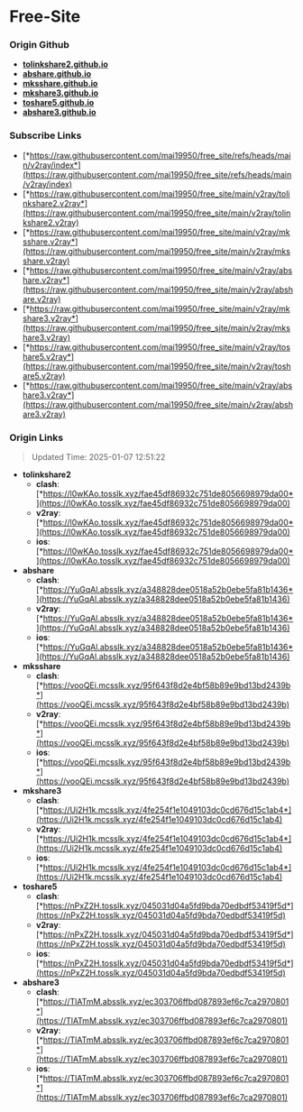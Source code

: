 # Free-Site

### Origin Github

- [**tolinkshare2.github.io**](https://github.com/tolinkshare2/tolinkshare2.github.io)
- [**abshare.github.io**](https://github.com/abshare/abshare.github.io)
- [**mksshare.github.io**](https://github.com/mksshare/mksshare.github.io)
- [**mkshare3.github.io**](https://github.com/mkshare3/mkshare3.github.io)
- [**toshare5.github.io**](https://github.com/toshare5/toshare5.github.io)
- [**abshare3.github.io**](https://github.com/abshare3/abshare3.github.io)

### Subscribe Links

- [*https://raw.githubusercontent.com/mai19950/free_site/refs/heads/main/v2ray/index*](https://raw.githubusercontent.com/mai19950/free_site/refs/heads/main/v2ray/index)
- [*https://raw.githubusercontent.com/mai19950/free_site/main/v2ray/tolinkshare2.v2ray*](https://raw.githubusercontent.com/mai19950/free_site/main/v2ray/tolinkshare2.v2ray)
- [*https://raw.githubusercontent.com/mai19950/free_site/main/v2ray/mksshare.v2ray*](https://raw.githubusercontent.com/mai19950/free_site/main/v2ray/mksshare.v2ray)
- [*https://raw.githubusercontent.com/mai19950/free_site/main/v2ray/abshare.v2ray*](https://raw.githubusercontent.com/mai19950/free_site/main/v2ray/abshare.v2ray)
- [*https://raw.githubusercontent.com/mai19950/free_site/main/v2ray/mkshare3.v2ray*](https://raw.githubusercontent.com/mai19950/free_site/main/v2ray/mkshare3.v2ray)
- [*https://raw.githubusercontent.com/mai19950/free_site/main/v2ray/toshare5.v2ray*](https://raw.githubusercontent.com/mai19950/free_site/main/v2ray/toshare5.v2ray)
- [*https://raw.githubusercontent.com/mai19950/free_site/main/v2ray/abshare3.v2ray*](https://raw.githubusercontent.com/mai19950/free_site/main/v2ray/abshare3.v2ray)

### Origin Links

> Updated Time: 2025-01-07 12:51:22

- **tolinkshare2**
  - **clash**: [*https://l0wKAo.tosslk.xyz/fae45df86932c751de8056698979da00*](https://l0wKAo.tosslk.xyz/fae45df86932c751de8056698979da00)
  - **v2ray**: [*https://l0wKAo.tosslk.xyz/fae45df86932c751de8056698979da00*](https://l0wKAo.tosslk.xyz/fae45df86932c751de8056698979da00)
  - **ios**: [*https://l0wKAo.tosslk.xyz/fae45df86932c751de8056698979da00*](https://l0wKAo.tosslk.xyz/fae45df86932c751de8056698979da00)
- **abshare**
  - **clash**: [*https://YuGqAl.absslk.xyz/a348828dee0518a52b0ebe5fa81b1436*](https://YuGqAl.absslk.xyz/a348828dee0518a52b0ebe5fa81b1436)
  - **v2ray**: [*https://YuGqAl.absslk.xyz/a348828dee0518a52b0ebe5fa81b1436*](https://YuGqAl.absslk.xyz/a348828dee0518a52b0ebe5fa81b1436)
  - **ios**: [*https://YuGqAl.absslk.xyz/a348828dee0518a52b0ebe5fa81b1436*](https://YuGqAl.absslk.xyz/a348828dee0518a52b0ebe5fa81b1436)
- **mksshare**
  - **clash**: [*https://vooQEi.mcsslk.xyz/95f643f8d2e4bf58b89e9bd13bd2439b*](https://vooQEi.mcsslk.xyz/95f643f8d2e4bf58b89e9bd13bd2439b)
  - **v2ray**: [*https://vooQEi.mcsslk.xyz/95f643f8d2e4bf58b89e9bd13bd2439b*](https://vooQEi.mcsslk.xyz/95f643f8d2e4bf58b89e9bd13bd2439b)
  - **ios**: [*https://vooQEi.mcsslk.xyz/95f643f8d2e4bf58b89e9bd13bd2439b*](https://vooQEi.mcsslk.xyz/95f643f8d2e4bf58b89e9bd13bd2439b)
- **mkshare3**
  - **clash**: [*https://Ui2H1k.mcsslk.xyz/4fe254f1e1049103dc0cd676d15c1ab4*](https://Ui2H1k.mcsslk.xyz/4fe254f1e1049103dc0cd676d15c1ab4)
  - **v2ray**: [*https://Ui2H1k.mcsslk.xyz/4fe254f1e1049103dc0cd676d15c1ab4*](https://Ui2H1k.mcsslk.xyz/4fe254f1e1049103dc0cd676d15c1ab4)
  - **ios**: [*https://Ui2H1k.mcsslk.xyz/4fe254f1e1049103dc0cd676d15c1ab4*](https://Ui2H1k.mcsslk.xyz/4fe254f1e1049103dc0cd676d15c1ab4)
- **toshare5**
  - **clash**: [*https://nPxZ2H.tosslk.xyz/045031d04a5fd9bda70edbdf53419f5d*](https://nPxZ2H.tosslk.xyz/045031d04a5fd9bda70edbdf53419f5d)
  - **v2ray**: [*https://nPxZ2H.tosslk.xyz/045031d04a5fd9bda70edbdf53419f5d*](https://nPxZ2H.tosslk.xyz/045031d04a5fd9bda70edbdf53419f5d)
  - **ios**: [*https://nPxZ2H.tosslk.xyz/045031d04a5fd9bda70edbdf53419f5d*](https://nPxZ2H.tosslk.xyz/045031d04a5fd9bda70edbdf53419f5d)
- **abshare3**
  - **clash**: [*https://TlATmM.absslk.xyz/ec303706ffbd087893ef6c7ca2970801*](https://TlATmM.absslk.xyz/ec303706ffbd087893ef6c7ca2970801)
  - **v2ray**: [*https://TlATmM.absslk.xyz/ec303706ffbd087893ef6c7ca2970801*](https://TlATmM.absslk.xyz/ec303706ffbd087893ef6c7ca2970801)
  - **ios**: [*https://TlATmM.absslk.xyz/ec303706ffbd087893ef6c7ca2970801*](https://TlATmM.absslk.xyz/ec303706ffbd087893ef6c7ca2970801)
